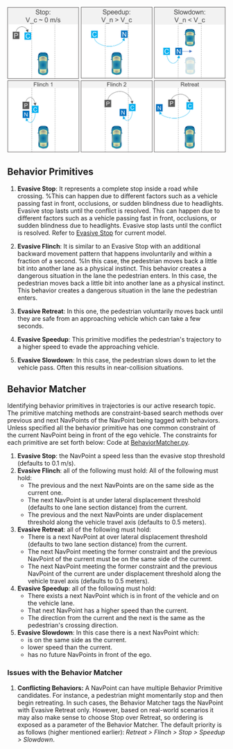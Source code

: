 
![NavPoint Realization](./images/stop-speed-up-slow-down.PNG)
![NavPoint Realization](./images/flinch-retreat.PNG)
## Behavior Primitives
1. **Evasive Stop**: It represents a complete stop inside a road while crossing. %This can happen due to different factors such as a vehicle passing fast in front, occlusions, or sudden blindness due to headlights. Evasive stop lasts until the conflict is resolved. This can happen due to different factors such as a vehicle passing fast in front, occlusions, or sudden blindness due to headlights. Evasive stop lasts until the conflict is resolved. Refer to [Evasive Stop](./evasive-stop.md) for current model.

2. **Evasive Flinch**: It is similar to an Evasive Stop with an additional backward movement pattern that happens involuntarily and within a fraction of a second. %In this case, the pedestrian moves back a little bit into another lane as a physical instinct. This behavior creates a dangerous situation in the lane the pedestrian enters. In this case, the pedestrian moves back a little bit into another lane as a physical instinct. This behavior creates a dangerous situation in the lane the pedestrian enters.
3. **Evasive Retreat**: In this one, the pedestrian voluntarily moves back until they are safe from an approaching vehicle which can take a few seconds.
4. **Evasive Speedup**: This primitive modifies the pedestrian's trajectory to a higher speed to evade the approaching vehicle. 
5. **Evasive Slowdown**: In this case, the pedestrian slows down to let the vehicle pass. Often this results in near-collision situations.

## Behavior Matcher

Identifying behavior primitives in trajectories is our active research topic. The primitive matching methods are constraint-based search methods over previous and next NavPoints of the NavPoint being tagged with behaviors. Unless specified all the behavior primitive has one common constraint of the current NavPoint being in front of the ego vehicle. The constraints for each primitive are set forth below: Code at [BehaviorMatcher.py](../agents/pedestrians/soft/BehaviorMatcher.py).

1. **Evasive Stop**: the NavPoint a speed less than the evasive stop threshold (defaults to 0.1 m/s). 
2. **Evasive Flinch**: all of the following must hold: All of the following must hold: 
    - The previous and the next NavPoints are on the same side as the current one.
    - The next NavPoint is at under lateral displacement threshold (defaults to one lane section distance) from the current.
    - The previous and the next NavPoints are under displacement threshold along the vehicle travel axis (defaults to 0.5 meters). 
3. **Evasive Retreat**: all of the following must hold: 
    - There is a next NavPoint at over lateral displacement threshold (defaults to two lane section distance) from the current.
    - The next NavPoint meeting the former constraint and the previous NavPoint of the current must be on the same side of the current.
    - The next NavPoint meeting the former constraint and the previous NavPoint of the current are under displacement threshold along the vehicle travel axis (defaults to 0.5 meters). 
4. **Evasive Speedup**: all of the following must hold: 
    - There exists a next NavPoint which is in front of the vehicle and on the vehicle lane.
    - That next NavPoint has a higher speed than the current.
    - The direction from the current and the next is the same as the pedestrian's crossing direction.
5. **Evasive Slowdown**: In this case there is a next NavPoint which:  
    - is on the same side as the current.
    - lower speed than the current.
    - has no future NavPoints in front of the ego.

### Issues with the Behavior Matcher
1. **Conflicting Behaviors:** A NavPoint can have multiple Behavior Primitive candidates. For instance, a pedestrian might momentarily stop and then begin retreating. In such cases, the Behavior Matcher tags the NavPoint with Evasive Retreat only. However, based on real-world scenarios it may also make sense to choose Stop over Retreat, so ordering is exposed as a parameter of the Behavior Matcher. The default priority is as follows (higher mentioned earlier): *Retreat > Flinch > Stop > Speedup > Slowdown*.
